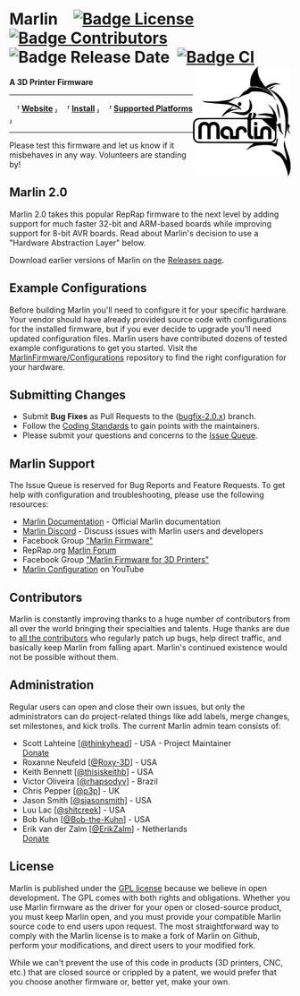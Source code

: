 
# Marlin [![Badge License]][License] [![Badge Contributors]][Contributors] ![Badge Release Date] [![Badge CI]][CI] <img align = 'right' width = 175 src = 'buildroot/share/pixmaps/logo/marlin-250.png'/>

**A 3D Printer Firmware**

---

 **⸢ [Website] ⸥**
 **⸢ [Install] ⸥**
 **⸢ [Supported Platforms] ⸥**

---


Please test this firmware and let us know if it misbehaves in any way. Volunteers are standing by!

## Marlin 2.0

Marlin 2.0 takes this popular RepRap firmware to the next level by adding support for much faster 32-bit and ARM-based boards while improving support for 8-bit AVR boards. Read about Marlin's decision to use a "Hardware Abstraction Layer" below.

Download earlier versions of Marlin on the [Releases page][Releases].

## Example Configurations

Before building Marlin you'll need to configure it for your specific hardware. Your vendor should have already provided source code with configurations for the installed firmware, but if you ever decide to upgrade you'll need updated configuration files. Marlin users have contributed dozens of tested example configurations to get you started. Visit the [MarlinFirmware/Configurations][Configurations] repository to find the right configuration for your hardware.

## Submitting Changes

- Submit **Bug Fixes** as Pull Requests to the ([bugfix-2.0.x]) branch.
- Follow the [Coding Standards] to gain points with the maintainers.
- Please submit your questions and concerns to the [Issue Queue][Issues].

## Marlin Support

The Issue Queue is reserved for Bug Reports and Feature Requests. To get help with configuration and troubleshooting, please use the following resources:

- [Marlin Documentation][Website] - Official Marlin documentation
- [Marlin Discord][Discord] - Discuss issues with Marlin users and developers
- Facebook Group ["Marlin Firmware"][Facebook]
- RepRap.org [Marlin Forum][Forum]
- Facebook Group ["Marlin Firmware for 3D Printers"][Facebook 3D]
- [Marlin Configuration][YouTube] on YouTube

## Contributors

Marlin is constantly improving thanks to a huge number of contributors from all over the world bringing their specialties and talents. Huge thanks are due to [all the contributors][Contributors] who regularly patch up bugs, help direct traffic, and basically keep Marlin from falling apart. Marlin's continued existence would not be possible without them.

## Administration

Regular users can open and close their own issues, but only the administrators can do project-related things like add labels, merge changes, set milestones, and kick trolls. The current Marlin admin team consists of:

 - Scott Lahteine [[@thinkyhead]] - USA - Project Maintainer <br>
   [Donate][Donate Scott]
 - Roxanne Neufeld [[@Roxy-3D]] - USA
 - Keith Bennett [[@thisiskeithb]] - USA
 - Victor Oliveira [[@rhapsodyv]] - Brazil
 - Chris Pepper [[@p3p]] - UK
 - Jason Smith [[@sjasonsmith]] - USA
 - Luu Lac [[@shitcreek]] - USA
 - Bob Kuhn [[@Bob-the-Kuhn]] - USA
 - Erik van der Zalm [[@ErikZalm]] - Netherlands<br>
   [Donate][Donate Erik]

## License

Marlin is published under the [GPL license][License] because we believe in open development. The GPL comes with both rights and obligations. Whether you use Marlin firmware as the driver for your open or closed-source product, you must keep Marlin open, and you must provide your compatible Marlin source code to end users upon request. The most straightforward way to comply with the Marlin license is to make a fork of Marlin on Github, perform your modifications, and direct users to your modified fork.

While we can't prevent the use of this code in products (3D printers, CNC, etc.) that are closed source or crippled by a patent, we would prefer that you choose another firmware or, better yet, make your own.

<!----------------------------------------------------------------------------->

[Badge Contributors]: https://img.shields.io/github/contributors/marlinfirmware/marlin.svg
[Badge Release Date]: https://img.shields.io/github/release-date/marlinfirmware/marlin.svg
[Badge License]: https://img.shields.io/badge/License-GPLv3-blue.svg
[Badge CI]: https://github.com/MarlinFirmware/Marlin/workflows/CI/badge.svg?branch=bugfix-2.0.x

[License]: LICENSE
[Install]: docs/Install.md
[Supported Platforms]: docs/Platforms.md


[CI]: https://github.com/MarlinFirmware/Marlin/actions
[Contributors]: https://github.com/MarlinFirmware/Marlin/graphs/contributors
[Releases]: https://github.com/MarlinFirmware/Marlin/releases
[bugfix-2.0.x]: https://github.com/MarlinFirmware/Marlin/tree/bugfix-2.0.x
[Issues]: https://github.com/MarlinFirmware/Marlin/issues


[Website]: https://marlinfw.org/
[Configurations]: https://github.com/MarlinFirmware/Configurations
[Coding Standards]: http://marlinfw.org/docs/development/coding_standards.html


[Discord]: https://discord.gg/n5NJ59y
[Facebook]: https://www.facebook.com/groups/1049718498464482/
[Forum]: https://forums.reprap.org/list.php?415
[Facebook 3D]: https://www.facebook.com/groups/3Dtechtalk/
[YouTube]: https://www.youtube.com/results?search_query=marlin+configuration


[@thisiskeithb]: https://github.com/thisiskeithb
[@Bob-the-Kuhn]: https://github.com/Bob-the-Kuhn
[@sjasonsmith]: https://github.com/sjasonsmith
[@thinkyhead]: https://github.com/thinkyhead
[@rhapsodyv]: https://github.com/rhapsodyv
[@shitcreek]: https://github.com/shitcreek
[@ErikZalm]: https://github.com/ErikZalm
[@Roxy-3D]: https://github.com/Roxy-3D
[@p3p]: https://github.com/p3p


[Donate Scott]: https://www.thinkyhead.com/donate-to-marlin
[Donate Erik]: https://flattr.com/submit/auto?user_id=ErikZalm&url=https://github.com/MarlinFirmware/Marlin&title=Marlin&language=&tags=github&category=software
